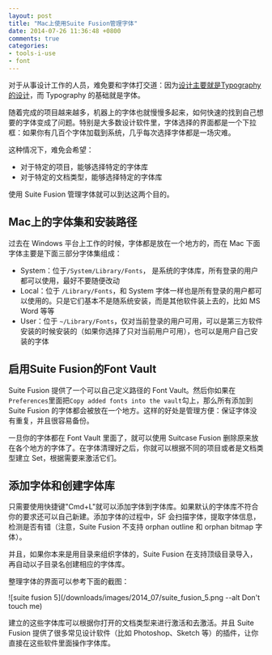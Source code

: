 ```yaml
---
layout: post
title: "Mac上使用Suite Fusion管理字体"
date: 2014-07-26 11:36:48 +0800
comments: true
categories:
- tools-i-use
- font
---
```


对于从事设计工作的人员，难免要和字体打交道：因为[设计主要就是Typography的设计](https://lenciel.com/2013/08/buttericks-practical-typography/)，而 Typography 的基础就是字体。

随着完成的项目越来越多，机器上的字体也就慢慢多起来，如何快速的找到自己想要的字体变成了问题。特别是大多数设计软件里，字体选择的界面都是一个下拉框：如果你有几百个字体加载到系统，几乎每次选择字体都是一场灾难。

这种情况下，难免会希望：

* 对于特定的项目，能够选择特定的字体库
* 对于特定的文档类型，能够选择特定的字体库

使用 Suite Fusion 管理字体就可以到达这两个目的。

Mac上的字体集和安装路径
--------------------------

过去在 Windows 平台上工作的时候，字体都是放在一个地方的，而在 Mac 下面字体主要是下面三部分字体集组成：

* System：位于`/System/Library/Fonts`， 是系统的字体库，所有登录的用户都可以使用，最好不要随便改动
* Local：位于 `/Library/Fonts`，和 System 字体一样也是所有登录的用户都可以使用的。只是它们基本不是随系统安装，而是其他软件装上去的，比如 MS Word 等等
* User：位于 `~/Library/Fonts`，仅对当前登录的用户可用，可以是第三方软件安装的时候安装的（如果你选择了只对当前用户可用），也可以是用户自己安装的字体

启用Suite Fusion的Font Vault
-----------------------------

Suite Fusion 提供了一个可以自己定义路径的 Font Vault。然后你如果在`Preferences`里面把`Copy added fonts into the vault`勾上，那么所有添加到 Suite Fusion 的字体都会被放在一个地方。这样的好处是管理方便：保证字体没有重复，并且很容易备份。

一旦你的字体都在 Font Vault 里面了，就可以使用 Suitcase Fusion 删除原来放在各个地方的字体了。在字体清理好之后，你就可以根据不同的项目或者是文档类型建立 Set，根据需要来激活它们。

添加字体和创建字体库
---------------------

只需要使用快捷键"Cmd+L"就可以添加字体到字体库。如果默认的字体库不符合你的要求还可以自己新建。添加字体的过程中，SF 会扫描字体，提取字体信息，检测是否有错（注意，Suite Fusion 不支持 orphan outline 和 orphan bitmap 字体）。

并且，如果你本来是用目录来组织字体的，Suite Fusion 在支持顶级目录导入，再自动以子目录名创建相应的字体库。

整理字体的界面可以参考下面的截图：

![suite fusion 5](/downloads/images/2014_07/suite_fusion_5.png --alt Don't touch me)

建立的这些字体库可以根据你打开的文档类型来进行激活和去激活。并且 Suite Fusion 提供了很多常见设计软件（比如 Photoshop、Sketch 等）的插件，让你直接在这些软件里面操作字体库。


